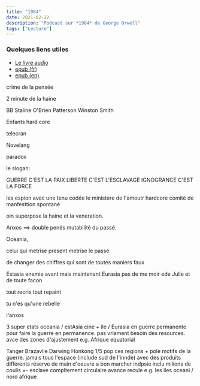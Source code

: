 ```yaml
---
title: "1984"
date: 2021-02-22
description: "Podcast sur *1984* de George Orwell"
tags: ["Lecture"]
---
```



### Quelques liens utiles 

- [Le livre audio](https://www.youtube.com/watch?v=ZeZariVnzbw)
- [epub (fr)](http://www.bouquineux.com/index.php?telecharger=898&Orwell-1984)
- [epub (en)](https://www.planetebook.com/1984/)



crime de la pensée 

2 minute de la haine 

BB Staline 
O'Brien 
Patterson 
Winston Smith 


Enfants hard core

telecran 

Novelang 


paradox 

le slogan: 



GUERRE C'EST LA PAIX 
LIBERTE C'EST L'ESCLAVAGE 
IGNOGRANCE C'EST LA FORCE 


les espion avec une tenu codée 
le ministere de l'amoutr hardcore 
comité de manfesttion spontané

oin superpose la haine et la veneration.

Anxos ==> double penés mutabilité du passé.


Oceania, 

celui qui metrise present metrise le passé 

de changer des chiffres qui sont de toutes maniers faux

Estasia enemie avant mais maintenant Eurasia
pas de me moir ede Julie et de toute facon 

tout recris tout repaint

tu n'es qu'une rebelle 

l'anxos

3 super etats oceania / estAsia cine + ile / Eurasia
en guerre permanente pour faire la guerre en permanence.
pas vriament besoin des resources.
avce des zones d'ajustement e.g. Afrique equatorial


Tanger Brazavlie Darwing Honkong 1/5 pop 
ces regions + pole motifs de la guerre. 
jamais tous l'espace (include sud de l'innde)
avec des produits différents réserve de main d'oeuvre a bon marcher
indpsie inclu 
milions de coulis +- esclave compltement circulaire avance recule 
e.g. les iles oceani / nord afrique